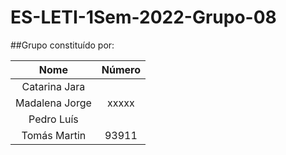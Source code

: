 # ES-LETI-1Sem-2022-Grupo-08

##Grupo constituído por:

| Nome  |  Número |
|:-----------------:|:----:|
| Catarina Jara  |   |
|  Madalena Jorge | xxxxx  |
|  Pedro Luís |   |
| Tomás Martin  | 93911  |
	

